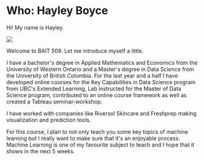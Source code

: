 # Who: Hayley Boyce

Hi! My name is Hayley. 

![](../imgs/hi.png)


Welcome to BAIT 509. Let me introduce myself a little. 

I have a bachelor's degree in Applied Mathematics and Economics from the University of Western Ontario and a Master's degree in Data Science from the University of British Columbia. For the last year and a half I have developed online courses for the Key Capabilities in Data Science program from UBC's Extended Learning, Lab instructed for the Master of Data Science program, contributed to an online course framework as well as created a Tableau seminar-workshop. 

I have worked with companies like Riversol Skincare and Freshprep making visualization and prediction tools. 

For this course, I plan to not only teach you some key topics of machine learning but I really want to make sure that it's an enjoyable process. Machine Learning is one of my favourite subject to teach and I hope that it shows in the next 5 weeks. 

